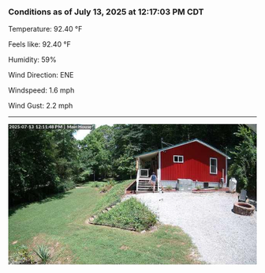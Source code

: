 ### Conditions as of July 13, 2025 at 12:17:03 PM CDT 

Temperature: 92.40 &deg;F

Feels like: 92.40 &deg;F

Humidity: 59%

Wind Direction: ENE

Windspeed: 1.6 mph

Wind Gust: 2.2 mph

---

<img src="./images/latest.jpeg"/>

